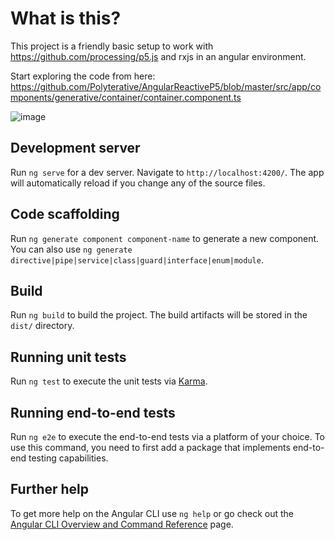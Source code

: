 # What is this?

This project is a friendly basic setup to work with https://github.com/processing/p5.js and rxjs in an angular environment.

Start exploring the code from here: https://github.com/Polyterative/AngularReactiveP5/blob/master/src/app/components/generative/container/container.component.ts

![image](https://user-images.githubusercontent.com/16295552/162630917-eb2ac830-931f-4486-98f8-f3c3554bf960.png)

## Development server

Run `ng serve` for a dev server. Navigate to `http://localhost:4200/`. The app will automatically reload if you change any of the source files.

## Code scaffolding

Run `ng generate component component-name` to generate a new component. You can also use `ng generate directive|pipe|service|class|guard|interface|enum|module`.

## Build

Run `ng build` to build the project. The build artifacts will be stored in the `dist/` directory.

## Running unit tests

Run `ng test` to execute the unit tests via [Karma](https://karma-runner.github.io).

## Running end-to-end tests

Run `ng e2e` to execute the end-to-end tests via a platform of your choice. To use this command, you need to first add a package that implements end-to-end testing capabilities.

## Further help

To get more help on the Angular CLI use `ng help` or go check out the [Angular CLI Overview and Command Reference](https://angular.io/cli) page.
